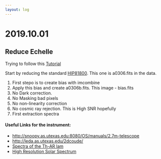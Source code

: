 ```yaml
---
layout: log
---
```



# 2019.10.01


## Reduce Echelle

Trying to follow this [Tutorial](https://www.naoj.org/Observing/Instruments/HDS/specana2014.10e.pdf)


Start by reducing the standard [HIP81800](http://simbad.u-strasbg.fr/simbad/sim-basic?Ident=HD+151044). This one is a0306.fits in the data. 

1. First stepo is to create bias with imcombine
2. Apply this bias and create a0306b.fits. This image - bias.fits
3. No Dark correction.
4. No Masking bad pixels
5. No non-linearity correction
6. No cosmic ray rejection. This is High SNR hopefully
7. First extraction spectra



#### Useful Links for the instrument:

- http://snoopy.as.utexas.edu:8080/OS/manuals/2.7m-telescope
- http://leda.as.utexas.edu/2dcoude/
- [Spectra of the Th-AR lam](https://www.as.utexas.edu/~hebe/2dcoude/thar/thar.pdf)
- [ High Resolution Solar Spectrum](http://bass2000.obspm.fr/solar_spect.php)
